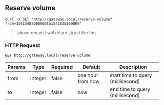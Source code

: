 ## Reserve volume

```shell
curl -X GET "http://gateway.local/reserve-volume?from=1541548800000&to1541635200000"
```

> above request will return struct like this


### HTTP Request

`GET http://gateway.local/reserve-volume`

Params | Type | Required | Default | Description
------ | ---- | -------- | ------- | -----------
from | integer | false | one hour from now | start time to query (millisecond)
to | integer | false | now | end time to query (millisecond) 

